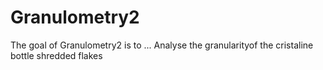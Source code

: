 
# Granulometry2

<!-- badges: start -->
<!-- badges: end -->

The goal of Granulometry2 is to ...
Analyse the granularityof the cristaline bottle shredded flakes

